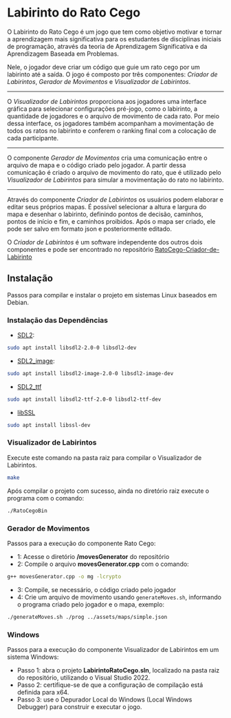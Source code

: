 # Labirinto do Rato Cego

O Labirinto do Rato Cego é um jogo que tem como objetivo motivar e tornar a aprendizagem mais significativa para os estudantes de disciplinas iniciais de programação, através da teoria de Aprendizagem Significativa e da Aprendizagem Baseada em Problemas.

Nele, o jogador deve criar um código que guie um rato cego por um labirinto até a saída. O jogo é composto por três componentes: *Criador de Labirintos*, *Gerador de Movimentos* e *Visualizador de Labirintos*.
___
O *Visualizador de Labirintos* proporciona aos jogadores uma interface gráfica para selecionar configurações pré-jogo, como o labirinto, a quantidade de jogadores e o arquivo de movimento de cada rato. Por meio dessa interface, os jogadores também acompanham a movimentação de todos os ratos no labirinto e conferem o ranking final com a colocação de cada participante.

___
O componente *Gerador de Movimentos* cria uma comunicação entre o arquivo de mapa e o código criado pelo jogador. A partir dessa comunicação é criado o arquivo de movimento do rato, que é utilizado pelo *Visualizador de Labirintos* para simular a movimentação do rato no labirinto.

___
Através do componente *Criador de Labirintos* os usuários podem elaborar e editar seus próprios mapas. É possível selecionar a altura e largura do mapa e desenhar o labirinto, definindo pontos de decisão, caminhos, pontos de início e fim, e caminhos proibidos. Após o mapa ser criado, ele pode ser salvo em formato json e posteriormente editado.

O *Criador de Labirintos* é um software independente dos outros dois componentes e pode ser encontrado no repositório [RatoCego-Criador-de-Labirinto](https://github.com/Gabriel-Azevedo-Batalha/RatoCego-Criador-de-Labirinto)  


## Instalação
Passos para compilar e instalar o projeto em sistemas Linux baseados em Debian.

### Instalação das Dependências 

- [SDL2](https://github.com/libsdl-org/SDL/releases/tag/release-2.30.0):
```bash
sudo apt install libsdl2-2.0-0 libsdl2-dev
``` 

- [SDL2_image](https://github.com/libsdl-org/SDL_image/releases/tag/release-2.8.2):
```bash
sudo apt install libsdl2-image-2.0-0 libsdl2-image-dev
``` 

- [SDL2_ttf](https://github.com/libsdl-org/SDL_ttf/releases/tag/release-2.22.0)
```bash
sudo apt install libsdl2-ttf-2.0-0 libsdl2-ttf-dev
```

- [libSSL](https://github.com/openssl/openssl/releases/tag/openssl-3.0.13)
```bash
sudo apt install libssl-dev
```

### Visualizador de Labirintos
Execute este comando na pasta raiz para compilar o Visualizador de Labirintos.
```bash
make
```

Após compilar o projeto com sucesso, ainda no diretório raiz execute o programa com o comando:
```bash
./RatoCegoBin
```

### Gerador de Movimentos
Passos para a execução do componente Rato Cego:
- 1: Acesse o diretório **/movesGenerator** do repositório
- 2: Compile o arquivo **movesGenerator.cpp** com o comando:
```bash
g++ movesGenerator.cpp -o mg -lcrypto
```
- 3: Compile, se necessário, o código criado pelo jogador
- 4: Crie um arquivo de movimento usando `generateMoves.sh`, informando o programa criado pelo jogador e o mapa, exemplo:
```bash
./generateMoves.sh ./prog ../assets/maps/simple.json
```

### Windows

Passos para a execução do componente Visualizador de Labirintos em um sistema Windows:
- Passo 1: abra o projeto **LabirintoRatoCego.sln**, localizado na pasta raiz do repositório, utilizando o Visual Studio 2022.
- Passo 2: certifique-se de que a configuração de compilação está definida para x64.
- Passo 3: use o Depurador Local do Windows (Local Windows Debugger) para construir e executar o jogo.